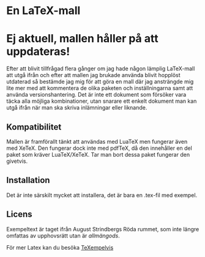 # En LaTeX-mall

# Ej aktuell, mallen håller på att uppdateras!

Efter att blivit tillfrågad flera gånger om jag hade någon lämplig LaTeX-mall att utgå ifrån och efter att mallen jag brukade använda blivit hopplöst utdaterad så bestämde jag mig för att göra en mall där jag ansträngde mig lite mer med att kommentera de olika paketen och inställningarna samt att använda versionshantering.
Det är inte ett dokument som försöker vara täcka alla möjliga kombinationer, utan snarare ett enkelt dokument man kan utgå ifrån när man ska skriva inlämningar eller liknande.

## Kompatibilitet

Mallen är framförallt tänkt att användas med LuaTeX men fungerar även med XeTeX. Den fungerar dock inte med pdfTeX, då den innehåller en del paket som kräver LuaTeX/XeTeX. Tar man bort dessa paket fungerar den givetvis.

## Installation

Det är inte särskilt mycket att installera, det är bara en .tex-fil med exempel.

## Licens

Exempeltext är taget ifrån August Strindbergs Röda rummet, som inte längre omfattas av upphovsrätt utan är *allmängods*.


För mer Latex kan du besöka [TeXempelvis](http://www.texempelvis.se)